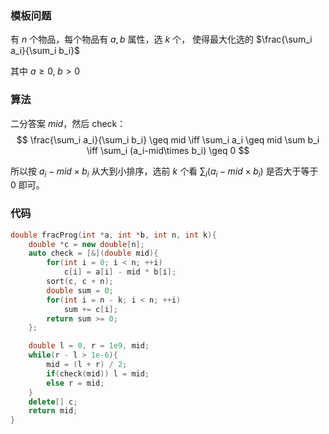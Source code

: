 ### 模板问题

有 $n$ 个物品，每个物品有 $a,b$ 属性，选 $k$ 个，
使得最大化选的 $\frac{\sum_i a_i}{\sum_i b_i}$

其中 $a\geq 0,\; b>0$

### 算法

二分答案 $mid$，然后 check：
$$
\frac{\sum_i a_i}{\sum_i b_i} \geq mid \iff \sum_i a_i \geq mid \sum b_i
\iff
\sum_i (a_i-mid\times b_i) \geq 0
$$

所以按 $a_i-mid \times b_i$ 从大到小排序，选前 $k$ 个看 $\sum_i (a_i-mid\times b_i)$ 是否大于等于 $0$ 即可。

### 代码

```cpp
double fracProg(int *a, int *b, int n, int k){
    double *c = new double[n];
    auto check = [&](double mid){
        for(int i = 0; i < n; ++i)
            c[i] = a[i] - mid * b[i];
        sort(c, c + n);
        double sum = 0;
        for(int i = n - k; i < n; ++i)
            sum += c[i];
        return sum >= 0;
    };

    double l = 0, r = 1e9, mid;
    while(r - l > 1e-6){
        mid = (l + r) / 2;
        if(check(mid)) l = mid;
        else r = mid;
    }
    delete[] c;
    return mid;
}
```